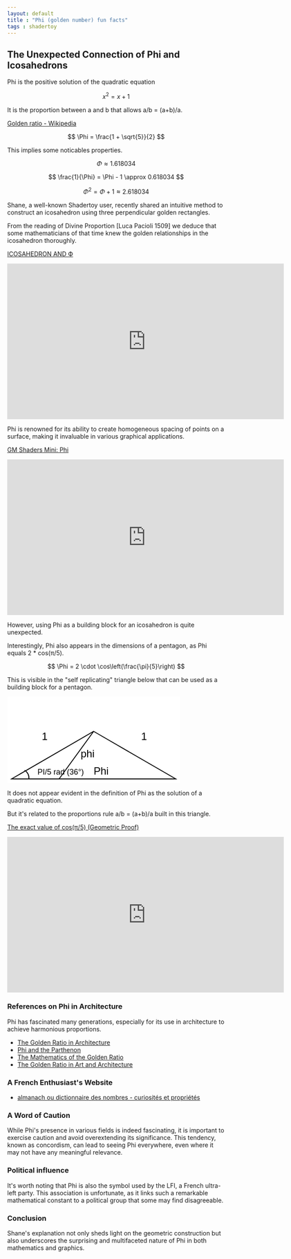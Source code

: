 ```yaml
---
layout: default
title : "Phi (golden number) fun facts"
tags : shadertoy
---
```

## The Unexpected Connection of Phi and Icosahedrons

Phi is the positive solution of the quadratic equation

$$
x^2 = x + 1
$$

It is the proportion between a and b that allows a/b = (a+b)/a.

[Golden ratio - Wikipedia](https://en.wikipedia.org/wiki/Golden_ratio)

$$
\Phi = \frac{1 + \sqrt{5}}{2}
$$

This implies some noticables properties.

$$
\Phi \approx 1.618034
$$

$$
\frac{1}{\Phi} = \Phi - 1 \approx 0.618034
$$

$$
\Phi^2 = \Phi+1 \approx 2.618034
$$


Shane, a well-known Shadertoy user, recently shared an intuitive method to construct an icosahedron using three perpendicular golden rectangles.

From the reading of Divine Proportion [Luca Pacioli 1509] we deduce that some mathematicians of that time knew the golden relationships in the icosahedron thoroughly. 

[ICOSAHEDRON AND Ф](http://www.polyhedra-world.nc/stuff/gold_icosahedron.pdf)

<iframe width="640" height="360" frameborder="0" src="https://www.shadertoy.com/embed/wf23Wd?gui=true&t=10&paused=false&muted=false" allowfullscreen></iframe>

Phi is renowned for its ability to create homogeneous spacing of points on a surface, making it invaluable in various graphical applications. 

[GM Shaders Mini: Phi](https://open.substack.com/pub/xordev/p/phi?r=2ib59b&utm_campaign=post&utm_medium=email)

<iframe width="640" height="360" frameborder="0" src="https://www.shadertoy.com/embed/lllXz4?gui=true&t=10&paused=true&muted=false" allowfullscreen></iframe>

However, using Phi as a building block for an icosahedron is quite unexpected.

Interestingly, Phi also appears in the dimensions of a pentagon, as Phi equals 2 * cos(π/5).

$$
\Phi = 2 \cdot \cos\left(\frac{\pi}{5}\right)
$$

This is visible in the "self replicating" triangle below that can be used as a building block for a pentagon.

<svg width="400" height="200" viewBox="0 0 400 200" xmlns="http://www.w3.org/2000/svg">
    <rect width="400" height="200" fill="white"/>
    <polygon points="200,80 390,190 10,190" fill="none" stroke="black" stroke-width="2"/>
    <line x1="120" y1="190" x2="200" y2="80" stroke="black" stroke-width="2"/>
    <text x="80" y="100" font-family="Arial" font-size="24" fill="black">1</text>
    <text x="310" y="100" font-family="Arial" font-size="24" fill="black">1</text>
    <text x="200" y="180" font-family="Arial" font-size="24" fill="black">Phi</text>
    <text x="170" y="140" font-family="Arial" font-size="24" fill="black">phi</text>
    <text x="70" y="180" font-family="Arial" font-size="18" fill="black">PI/5 rad (36°)</text>
    <path d="M 50 190 A 20 20 0 0 0 40 170" fill="none" stroke="black" stroke-width="2"/>
</svg>

It does not appear evident in the definition of Phi as the solution of a quadratic equation.

But it's related to the proportions rule a/b = (a+b)/a built in this triangle.

[The exact value of cos(π/5) (Geometric Proof)](https://www.youtube.com/watch?v=NKhvO1uVvEM)

<iframe width="640" height="360" frameborder="0" src="https://www.shadertoy.com/embed/Wlcfz4?gui=false&t=10&paused=false&muted=false" allowfullscreen></iframe>

### References on Phi in Architecture

Phi has fascinated many generations, especially for its use in architecture to achieve harmonious proportions. 

- [The Golden Ratio in Architecture](https://www.goldennumber.net/architecture/)
- [Phi and the Parthenon](https://www.ancient.eu/article/765/the-parthenon/)
- [The Mathematics of the Golden Ratio](https://www.mathsisfun.com/numbers/golden-ratio.html)
- [The Golden Ratio in Art and Architecture](https://www.britannica.com/topic/golden-ratio)

### A French Enthusiast's Website

- [almanach ou dictionnaire des nombres - curiosités et propriétés](http://villemin.gerard.free.fr/)

### A Word of Caution

While Phi's presence in various fields is indeed fascinating, it is important to exercise caution and avoid overextending its significance. This tendency, known as concordism, can lead to seeing Phi everywhere, even where it may not have any meaningful relevance.

### Political influence

It's worth noting that Phi is also the symbol used by the LFI, a French ultra-left party. This association is unfortunate, as it links such a remarkable mathematical constant to a political group that some may find disagreeable.

### Conclusion

Shane's explanation not only sheds light on the geometric construction but also underscores the surprising and multifaceted nature of Phi in both mathematics and graphics.